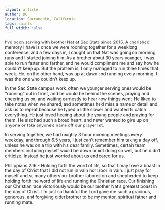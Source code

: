 ```yaml
---
layout: article
author: DC
location: Sacramento, California
tags: saints
full_width: false
---
```

I’ve been serving with brother Nat at Sac State since 2015. A cherished memory I have is once we were rooming together for a weeklong conference, and a few days in, I caught on that Nat was going on morning runs and I started joining him. As a brother about 30 years younger, I was able to run faster and farther, and he would compliment me and say how he couldn’t keep up. But the problem is, I only managed to run three times that week. He, on the other hand, was up at dawn and running every morning. I was the one who couldn’t keep up. 

In the Sac State campus work, often we younger serving ones would be “running” out in front, and he would be behind the scenes, praying and cheering us on, and waiting earnestly to hear how things went. He liked to take notes when we shared, and sometimes he’d miss a name or detail and ask us to repeat because he typed a little slower and wanted to catch everything. He just loved hearing about the young people and praying for them. He also had such a broad heart, and never wanted to give up on anyone or take anyone’s name off our prayer list.

In serving together, we had roughly 3 hour morning meetings every weekday, and through 6.5 years, I just can’t remember him taking a day off, unless he was on a trip with his dear family. Sometimes, certain team members including myself would be down or not doing so well, but he didn’t criticize. Instead he just worried about us and cared for us. 

Philippians 2:16 - Holding forth the word of life, so that I may have a boast in the day of Christ that I did not run in vain nor labor in vain.
I just pray for myself and so many others our brother labored on and shepherded to keep holding forth the word of life and running the Christian race. Our finishing our Christian race victoriously would be our brother Nat’s greatest boast in the day of Christ. I’m just so thankful the Lord gave me such a gracious, generous, and forgiving older brother to be my mentor, spiritual father and running mate.
